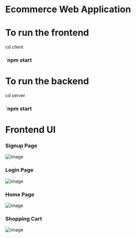 # Ecommerce Web Application

# To run the frontend 
 
 cd client
 ### `npm start
 
# To run the backend

 cd server
### `npm start

# Frontend UI
### Signup Page
![image](https://github.com/Deva52500/Ecommerce_Webapp/assets/50032741/5aa44297-d5f7-473f-99a4-7bfd49a239df)

### Login Page
![image](https://github.com/Deva52500/Ecommerce_Webapp/assets/50032741/627f6b0a-1177-442c-9a78-ea58675a4c6d)

### Home Page
![image](https://github.com/Deva52500/Ecommerce_Webapp/assets/50032741/f2620555-432b-41ad-8b98-4c75b2533c19)

### Shopping Cart
![image](https://github.com/Deva52500/Ecommerce_Webapp/assets/50032741/61e502b5-70ec-43eb-8cbb-d234b6d4d9c7)


